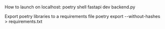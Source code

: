 How to launch on localhost:
poetry shell
fastapi dev backend.py

Export poetry libraries to a requirements file
poetry export --without-hashes > requirements.txt
